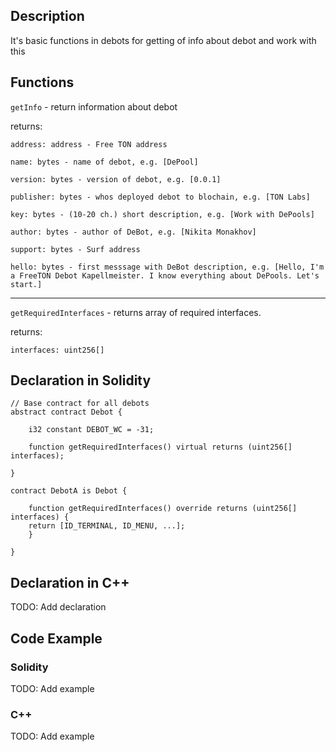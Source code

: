## Description

It's basic functions in debots for getting of info about debot and work with this

## Functions

`getInfo` - return information about debot

returns:

    address: address - Free TON address

    name: bytes - name of debot, e.g. [DePool]

    version: bytes - version of debot, e.g. [0.0.1]

    publisher: bytes - whos deployed debot to blochain, e.g. [TON Labs]

    key: bytes - (10-20 ch.) short description, e.g. [Work with DePools]

    author: bytes - author of DeBot, e.g. [Nikita Monakhov]

    support: bytes - Surf address

    hello: bytes - first messsage with DeBot description, e.g. [Hello, I'm a FreeTON Debot Kapellmeister. I know everything about DePools. Let's start.] 

---

`getRequiredInterfaces` - returns array of required interfaces.

returns:

    interfaces: uint256[] 

## Declaration in Solidity

    // Base contract for all debots
    abstract contract Debot {
    
        i32 constant DEBOT_WC = -31;
    
        function getRequiredInterfaces() virtual returns (uint256[] interfaces); 
    
    }
    
    contract DebotA is Debot {
    
        function getRequiredInterfaces() override returns (uint256[] interfaces) {
        return [ID_TERMINAL, ID_MENU, ...];
        }
    
    }

## Declaration in C++

TODO: Add declaration

## Code Example

### Solidity

TODO: Add example

### C++

TODO: Add example
